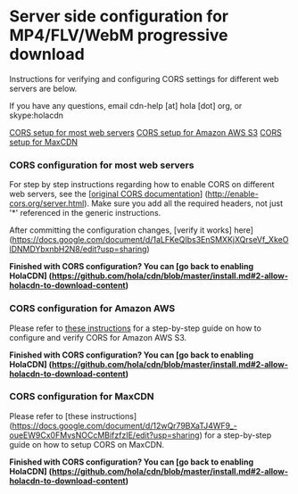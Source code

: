 # Server side configuration for MP4/FLV/WebM progressive download

Instructions for verifying and configuring CORS settings for different web servers are below. 

If you have any questions, email cdn-help [at] hola [dot] org, or skype:holacdn

[CORS setup for most web servers](#configMostServers)
[CORS setup for Amazon AWS S3](#configAWS)
[CORS setup for MaxCDN](#configMaxCDN)

### <a name="configMostServers"></a> CORS configuration for most web servers

For step by step instructions regarding how to enable CORS on different web servers, see the [[original CORS documentation](http://enable-cors.org/server.html)] (http://enable-cors.org/server.html). Make sure you add all the required headers, not just '*' referenced in the generic instructions.

After committing the configuration changes, [verify it works] here](https://docs.google.com/document/d/1aLFKeQIbs3EnSMXKjXQrseVf_XkeOlDNMDYbxnbH2N8/edit?usp=sharing)

**Finished with CORS configuration? You can [go back to enabling HolaCDN] (https://github.com/hola/cdn/blob/master/install.md#2-allow-holacdn-to-download-content)**

### <a name="configAWS"></a> CORS configuration for Amazon AWS

Please refer to [these instructions](https://docs.google.com/document/d/1RrWA7gfCLDXcjgCQOQRGs0A3IRSlvn3Ktu9zHp9j-po/edit?usp=sharing) for a step-by-step guide on how to configure and verify CORS for Amazon AWS S3.

**Finished with CORS configuration? You can [go back to enabling HolaCDN] (https://github.com/hola/cdn/blob/master/install.md#2-allow-holacdn-to-download-content)**

### <a name="configMaxCDN"></a> CORS configuration for MaxCDN

Please refer to [these instructions] (https://docs.google.com/document/d/12wQr79BXaTJ4WF9_-oueEW9Cx0FMvsNOCcMBifzfzIE/edit?usp=sharing) for a step-by-step guide on how to setup CORS on MaxCDN.

**Finished with CORS configuration? You can [go back to enabling HolaCDN] (https://github.com/hola/cdn/blob/master/install.md#2-allow-holacdn-to-download-content)**

